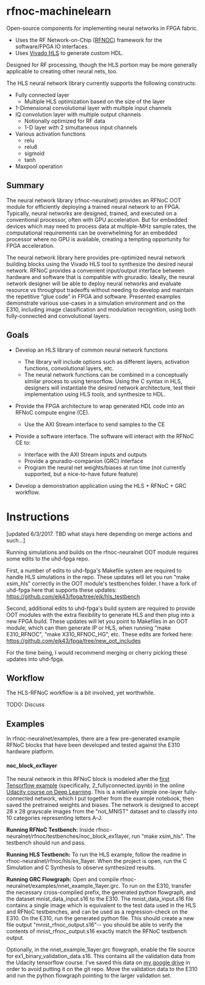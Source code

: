 # rfnoc-machinelearn

Open-source components for implementing neural networks in FPGA fabric. 

- Uses the RF Network-on-Chip ([RFNOC](https://www.ettus.com/sdr-software/detail/rf-network-on-chip)) framework for the software/FPGA IO interfaces. 
- Uses [Vivado HLS](https://www.xilinx.com/products/design-tools/vivado/integration/esl-design.html) to generate custom HDL.

Designed for RF processing, though the HLS portion may be more generally applicable to creating other neural nets, too.

The HLS neural network library currently supports the following constructs:
 * Fully connected layer
   * Multiple HLS optimization based on the size of the layer
 * 1-Dimensional convolutional layer with multiple input channels
 * IQ convolution layer with multiple output channels
   * Notionally optimized for RF data
   * 1-D layer with 2 simultaneous input channels
 * Various activation functions
   * relu
   * relu6
   * sigmoid
   * tanh
 * Maxpool operation

## Summary

The neural network library (rfnoc-neuralnet) provides an RFNoC OOT module for efficiently deploying a trained neural network to an FPGA. Typically, neural networks are designed, trained, and executed on a conventional processor, often with GPU acceleration. But for embedded devices which may need to process data at multiple-MHz sample rates, the computational requirements can be overwhelming for an embedded processor where no GPU is available, creating a tempting opportunity for FPGA acceleration.

The neural network library here provides pre-optimized neural network building blocks using the Vivado HLS tool to synthesize the desired neural network. RFNoC provides a convenient input/output interface between hardware and software that is compatible with gnuradio. Ideally, the neural network designer will be able to deploy neural networks and evaluate resource vs throughput tradeoffs without needing to develop and maintain the repetitive “glue code” in FPGA and software. Presented examples demonstrate various use-cases in a simulation environment and on the E310, including image classification and modulation recognition, using both fully-connected and convolutional layers.

## Goals

* Develop an HLS library of common neural network functions
  * The library will include options such as different layers, activation functions, convolutional layers, etc.
  * The neural network functions can be combined in a conceptually similar process to using tensorflow. Using the C syntax in HLS, designers will instantiate the desired network architecture, test their implementation using HLS tools, and synthesize to HDL.

* Provide the FPGA architecture to wrap generated HDL code into an RFNoC compute engine (CE).
  * Use the AXI Stream interface to send samples to the CE

* Provide a software interface. The software will interact with the RFNoC CE to:
  * Interface with the AXI Stream inputs and outputs
  * Provide a gnuradio-companion (GRC) interface
  * Program the neural net weights/biases at run time (not currently supported, but a nice-to-have future feature)

* Develop a demonstration application using the HLS + RFNoC + GRC workflow.

# Instructions

[updated 6/3/2017. TBD what stays here depending on merge actions and such...] 

Running simulations and builds on the rfnoc-neuralnet OOT module requires some edits to the uhd-fpga repo.

First, a number of edits to uhd-fpga's Makefile system are required to handle HLS simulations in the repo. These updates will let you run "make xsim_hls" correctly in the OOT module's testbenches folder. I have a fork of uhd-fpga here that supports these updates: https://github.com/ejk43/fpga/tree/ejk/hls_testbench

Second, additional edits to uhd-fpga's build system are required to provide OOT modules with the extra flexibility to generate HLS and then plug into a new FPGA build. These updates will let you point to Makefiles in an OOT module, which can then generate IP or HLS, when running "make E310_RFNOC", "make X310_RFNOC_HG", etc. These edits are forked here: https://github.com/ejk43/fpga/tree/new_oot_includes

For the time being, I would recommend merging or cherry picking these updates into uhd-fpga. 

## Workflow

The HLS-RFNoC workflow is a bit involved, yet worthwhile. 

TODO: Discuss

## Examples

In rfnoc-neuralnet/examples, there are a few pre-generated example RFNoC blocks that have been developed and tested against the E310 hardware platform. 

#### noc_block_ex1layer

The neural network in this RFNoC block is modeled after the [first Tensorflow example](https://github.com/tensorflow/tensorflow/tree/master/tensorflow/examples/udacity) (specifically, 2_fullyconnected.ipynb) in the online [Udacity course on Deep Learning](https://www.udacity.com/course/deep-learning--ud730). This is a relatively simple one-layer fully-connected network, which I put together from the example notebook, then saved the pretrained weights and biases. The network is designed to accept 28 x 28 grayscale images from the "not_MNIST" dataset and to classify into 10 categories representing letters A-J.

**Running RFNoC Testbench:** Inside rfnoc-neuralnet/rfnoc/testbenches/noc_block_ex1layer, run "make xsim_hls". The testbench should run and pass.

**Running HLS Testbench:** To run the HLS example, follow the readme in rfnoc-neuralnet/rfnoc/hls/ex_1layer. When the project is open, run the C Simulation and C Synthesis to observe synthesized results.

**Running GRC Flowgraph:** Open and compile rfnoc-neuralnet/examples/nnet_example_1layer.grc. To run on the E310, transfer the necessary cross-compiled prefix, the generated python flowgraph, and the dataset mnist_data_input.s16 to the E310. The mnist_data_input.s16 file contains a single image which is equivalent to the test data used in the HLS and RFNoC testbenches, and can be used as a regression-check on the E310. On the E310, run the generated python file. This should create a new file output "mnist_rfnoc_output.s16"-- you should be able to verify the contents of mnist_rfnoc_output.s16 exactly match the RFNoC testbench output. 

Optionally, in the nnet_example_1layer.grc flowgraph, enable the file source for ex1_binary_validation_data.s16. This contains all the validation data from the Udacity tensorflow course. I've saved this data on [my google drive](https://drive.google.com/open?id=0B4jB60EiIiLPLU95X3Jja280M0E) in order to avoid putting it on the git repo. Move the validation data to the E310 and run the python flowgraph pointing to the larger validation set. 
